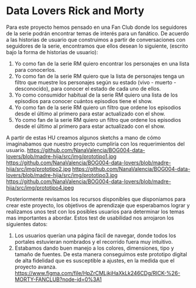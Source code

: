 # Data Lovers Rick and Morty

Para este proyecto hemos pensado en una Fan Club donde los seguidores de la serie podrán encontrar
temas de interés para un fanático.
De acuerdo a las historias de usuario que construimos a partir de conversaciones con seguidores de la serie, encontramos que ellos desean lo siguiente, (escrito bajo la forma de historias de usuario):

1. Yo como fan de la serie RM quiero encontrar los personajes en una lista para conocerlos.
2. Yo como fan de la serie RM quiero que la lista de personajes tenga un filtro que muestre los personajes según su estado (vivo - muerto - desconocido), para conocer el estado de cada uno de ellos.
3. Yo como consumidor habitual de la serie RM quiero una lista de los episodios para conocer cuántos episodios tiene el show.
4. Yo como fan de la serie RM quiero un filtro que ordene los episodios desde el último al primero para estar actualizado con el show.
5. Yo como fan de la serie RM quiero un filtro que ordene los episodios desde el último al primero para estar actualizado con el show.

A partir de estas HU creamos algunos sketchs a mano de cómo imaginabamos que nuestro proyecto cumpliría con los requerimientos del usuario.
https://github.com/NanaValencia/BOG004-data-lovers/blob/madre-hija/src/img/prototipo1.jpg
https://github.com/NanaValencia/BOG004-data-lovers/blob/madre-hija/src/img/prototipo2.jpg
https://github.com/NanaValencia/BOG004-data-lovers/blob/madre-hija/src/img/prototipo3.jpg
https://github.com/NanaValencia/BOG004-data-lovers/blob/madre-hija/src/img/prototipo4.jpeg

Posteriormente revisamos los recursos disponibles que disponiamos para crear este proyecto, los objetivos de aprendizaje que esperabamos lograr y realizamos unos test con los posibles usuarios para determinar los temas mas importantes a abordar. Estos test de usabilidad nos arrojaron los siguientes datos:
1. Los usuarios querían una página fácil de navegar, donde todos los portales estuvieran nombrados y el recorrido fuera muy intuitivo.
2. Estabamos dando buen manejo a los colores, dimensiones, tipo y tamaño de fuentes.
De esta manera conseguimos este prototipo digital de alta fidelidad que es susceptible a ajustes, en la medida que el proyecto avanza.
https://www.figma.com/file/HpZrCMLjkjHaXkLk246CDg/RICK-%26-MORTY-FANCLUB?node-id=0%3A1



